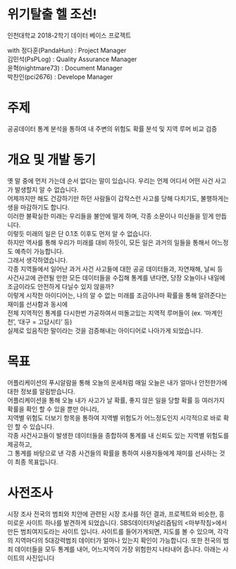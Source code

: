 # 위기탈출 헬 조선!
인천대학교 2018-2학기 데이터 베이스 프로젝트

with
정다훈(PandaHun) : Project Manager  
김민석(PsPLog) : Quality Assurance Manager  
윤혁(nightmare73) : Document Manager  
박찬인(pci2676) : Develope Manager  
  
  
# 주제  
공공데이터 통계 분석을 통하여 내 주변의 위험도 확률 분석 및 지역 루머 비교 검증  

# 개요 및 개발 동기  
옛 말 중에 먼저 가는데 순서 없다는 말이 있습니다. 우리는 언제 어디서 어떤 사건 사고가 발생할지 알 수 없습니다.  
어제까지만 해도 건강하기만 하던 사람들이 갑작스런 사고를 당해 다치기도, 불행하게는 생을 마감하기도 합니다.  
이러한 불확실한 미래는 우리들을 불안에 떨게 하며, 각종 소문이나 미신들을 믿게 만듭니다.  
이렇듯 미래의 일은 단 0.1초 이후도 먼저 알 수 없습니다.  
하지만 역사를 통해 우리가 미래를 대비 하듯이, 모든 일은 과거의 일들을 통해서 어느정도 예측이 가능합니다.  
그래서 생각하였습니다.  
각종 지역들에서 일어난 과거 사건 사고들에 대한 공공 데이터들과, 자연재해, 날씨 등  
사건사고에 관련될 만한 모든 데이터들을 수집해 통계를 낸다면, 당장 오늘이나 내일에 조금이라도 안전하게 다닐수 있지 않을까?  
이렇게 시작한 아이디어는, 나의 알 수 없는 미래를 조금이나마 확률을 통해 알려준다는 재미를 선사함과 동시에  
전체 지역적인 통계를 다시한번 가공하여서 떠돌고있는 지역적 루머들이 (ex. ‘마계인천’, ‘대구 = 고담시티’ 등)  
실제로 있음직한 말이라는 것을 검증해내는 아이디어로 나아가게 되었습니다.  

# 목표
어플리케이션의 푸시알람을 통해 오늘의 운세처럼 매일 오늘은 내가 얼마나 안전한가에 대한 정보를 알림받습니다.  
어플리케이션을 통해 오늘 내가 사고가 날 확률, 좋지 않은 일을 당할 확률 등 여러가지 확률을 확인 할 수 있을 뿐만 아니라,  
지역별 위험도 더보기 항목을 통하여 지역별 위험도가 어느정도인지 시각적으로 바로 확인 할 수 있습니다.  
각종 사건사고들이 발생한 데이터들을 종합하여 통계를 내 신뢰도 있는 지역별 위험도를 제공하고,  
그 통계를 바탕으로 낸 각종 사건들의 확률을 통하여 사용자들에게 재미를 선사하는 것이 최종 목표입니다.


# 사전조사
시장 조사
전국의 범죄와 치안에 관련된 시장 조사를 하던 결과, 프로젝트와 비슷한, 흥미로운 사이트 하나를 발견하게 되었습니다.  SBS데이터저널리즘팀의 <마부작침>에서 만든 범죄여지도라는 사이트 입니다. 사이트를 들어가게되면, 지도를 볼 수 있으며, 각각의 지역마다의 5대강력범죄 데이터가 얼마나 있는지 확인이 가능합니다. 또한 전국의 범죄 데이터들을 모두 통계를 내어, 어느지역이 가장 위험한지 나타내어 줍니다. 아래는 사이트의 사진입니다



